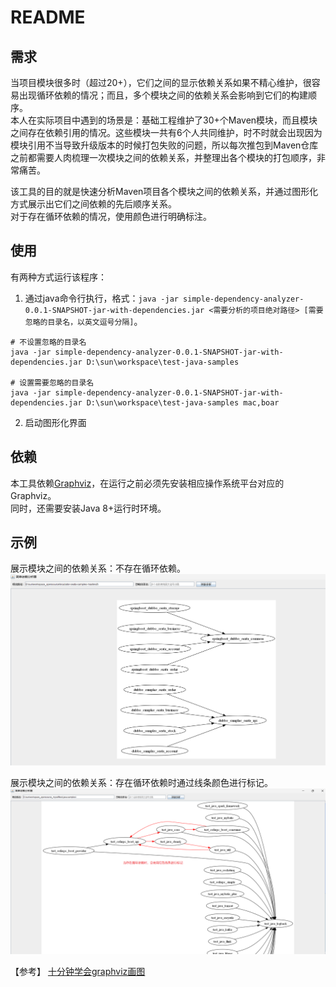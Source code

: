 # README

## 需求

当项目模块很多时（超过20+），它们之间的显示依赖关系如果不精心维护，很容易出现循环依赖的情况；而且，多个模块之间的依赖关系会影响到它们的构建顺序。  
本人在实际项目中遇到的场景是：基础工程维护了30+个Maven模块，而且模块之间存在依赖引用的情况。这些模块一共有6个人共同维护，时不时就会出现因为模块引用不当导致升级版本的时候打包失败的问题，所以每次推包到Maven仓库之前都需要人肉梳理一次模块之间的依赖关系，并整理出各个模块的打包顺序，非常痛苦。  

该工具的目的就是快速分析Maven项目各个模块之间的依赖关系，并通过图形化方式展示出它们之间依赖的先后顺序关系。  
对于存在循环依赖的情况，使用颜色进行明确标注。  

## 使用

有两种方式运行该程序：
1. 通过java命令行执行，格式：`java -jar simple-dependency-analyzer-0.0.1-SNAPSHOT-jar-with-dependencies.jar <需要分析的项目绝对路径> [需要忽略的目录名，以英文逗号分隔]`。  
```shell
# 不设置忽略的目录名
java -jar simple-dependency-analyzer-0.0.1-SNAPSHOT-jar-with-dependencies.jar D:\sun\workspace\test-java-samples

# 设置需要忽略的目录名
java -jar simple-dependency-analyzer-0.0.1-SNAPSHOT-jar-with-dependencies.jar D:\sun\workspace\test-java-samples mac,boar
```  

2. 启动图形化界面  

## 依赖

本工具依赖[Graphviz](https://graphviz.org/)，在运行之前必须先安装相应操作系统平台对应的Graphviz。  
同时，还需要安装Java 8+运行时环境。


## 示例

展示模块之间的依赖关系：不存在循环依赖。
![](./doc/分析模块依赖关系-无循环依赖.png)


展示模块之间的依赖关系：存在循环依赖时通过线条颜色进行标记。
![](./doc/分析模块依赖关系-有循环依赖.png)



【参考】
[十分钟学会graphviz画图](https://www.jianshu.com/p/6d9bbbbf38b1)

